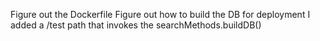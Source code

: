 Figure out the Dockerfile
Figure out how to build the DB for deployment
I added a /test path that invokes the searchMethods.buildDB()
